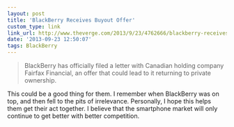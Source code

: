 ```yaml
---
layout: post
title: 'BlackBerry Receives Buyout Offer'
custom_type: link
link_url: http://www.theverge.com/2013/9/23/4762666/blackberry-receives-buyout-offer
date: '2013-09-23 12:50:07'
tags: BlackBerry
---
```

>BlackBerry has officially filed a letter with Canadian holding company Fairfax Financial, an offer that could lead to it returning to private ownership.

This could be a good thing for them. I remember when BlackBerry was on top, and then fell to the pits of irrelevance. Personally, I hope this helps them get their act together. I believe that the smartphone market will only continue to get better with better competition.
